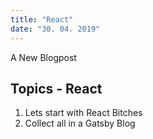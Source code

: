 ```yaml
---
title: "React"
date: "30. 04. 2019"
---
```


A New Blogpost

## Topics - React

1. Lets start with React Bitches
2. Collect all in a Gatsby Blog